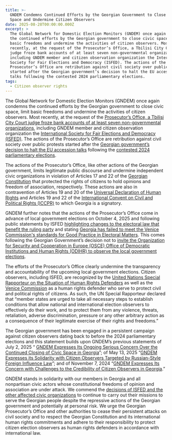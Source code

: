 ```yaml
---
title: >-
  GNDEM Condemns Continued Efforts by the Georgian Government to Close Civic
  Space and Undermine Citizen Observers
date: 2025-08-28T00:00:00.000Z
excerpt: >
  The Global Network for Domestic Election Monitors (GNDEM) once again condemns
  the continued efforts by the Georgian government to close civic space, limit
  basic freedoms and undermine the activities of citizen observers. Most
  recently, at the request of the Prosecutor’s Office, a Tbilisi City Court
  judge froze bank accounts of at least seven non-governmental organizations,
  including GNDEM member and citizen observation organization the International
  Society for Fair Elections and Democracy (ISFED). The actions of the
  Prosecutor’s Office are retribution against civil society over public protests
  started after the Georgian government’s decision to halt the EU accession
  talks following the contested 2024 parliamentary elections.
tags:
  - Citizen observer rights
---
```


The Global Network for Domestic Election Monitors (GNDEM) once again condemns the continued efforts by the Georgian government to close civic space, limit basic freedoms and undermine the activities of citizen observers. Most recently, at the request of the [Prosecutor’s Office, a Tbilisi City Court judge froze bank accounts of at least seven non-governmental organizations](https://civil.ge/archives/698002), including GNDEM member and citizen observation organization the [International Society for Fair Elections and Democracy (ISFED)](https://isfed.ge/eng). The actions of the Prosecutor’s Office are retribution against civil society over public protests started after the [Georgian government’s decision to halt the EU accession talks](https://civil.ge/archives/638801) following the [contested 2024 parliamentary elections](https://isfed.ge/eng/gantskhadebebi/saqartvelos-parlamentis-2024-tslis-26-oqtombris-archevnebis-dghis-dakvirvebis-shemadjamebeli-gantskhadeba).

The actions of the Prosecutor’s Office, like other actions of the Georgian government, limits legitimate public discourse and undermine independent civic organizations in violation of Articles 17 and 22 of the [Georgian Constitution](https://www.constcourt.ge/en/court/legislation/constitution-text) that protected the rights of citizens to hold opinions and freedom of association, respectively. These actions are also in contravention of Articles 19 and 20 of the [Universal Declaration of Human Rights](https://www.un.org/en/about-us/universal-declaration-of-human-rights) and Articles 19 and 22 of the [International Convent on Civil and Political Rights (ICCPR)](https://www.ohchr.org/en/instruments-mechanisms/instruments/international-covenant-civil-and-political-rights) to which Georgia is a signatory.

GNDEM further notes that the actions of the Prosecutor’s Office come in advance of local government elections on October 4, 2025 and following public statements by ISFED [highlighting changes to the electoral law that benefit the ruling party](https://civil.ge/archives/697904) and stating [Georgia has failed to meet the Venice Commission's standards for Good Practice in Electoral Matters](https://civil.ge/archives/697623). This comes following the Georgian Government’s decision not to [invite the Organization for Security and Cooperation in Europe (OSCE) Office of Democratic Institutions and Human Rights (ODIHR) to observe the local government elections](https://civil.ge/archives/686585).

The efforts of the Prosecutor’s Office clearly undermine the transparency and accountability of the upcoming local government elections. Citizen observers, including ISFED, are recognized by the [United Nations Special Rapporteur on the Situation of Human Rights Defenders](https://srdefenders.org/information/the-situation-of-election-observers-as-human-rights-defenders%ef%bf%bc/) as well as the [Venice Commission](https://www.venice.coe.int/webforms/documents/?pdf=CDL-AD\(2024\)039-e) as a human rights defender who serve to protect civil and political rights of citizens. As such, the UN Special Rapporteur declared that “member states are urged to take all necessary steps to establish conditions that allow national and international election observers to effectively do their work, and to protect them from any violence, threats, retaliation, adverse discrimination, pressure or any other arbitrary action as a consequence of their legitimate exercise of their rights and freedoms.”

The Georgian government has been engaged in a persistent campaign against citizen observers dating back to before the 2024 parliamentary elections and this statement builds upon GNDEM’s previous statements of July 2, 2025 “ [GNDEM Expresses Its Ongoing Serious Concern Over the Continued Closing of Civic Space in Georgia](https://gndem.org/stories/gndem-its-ongoing-serious-concern-over-closing-civic-space-in-georgia-july-2025/)”; of May 13, 2025 “[GNDEM Expresses its Solidarity with Citizen Observers Targeted by Russian-Style Foreign Influence Law](https://gndem.org/stories/gndem-solidarity-statement-georgia/)”; and of November 7, 2024 “[GNDEM Expresses Its Concern with Challenges to the Credibility of Citizen Observers in Georgia](https://gndem.org/stories/gndem-statement-solidarity-citizen-observers-in-georgia/).”

GNDEM stands in solidarity with our members in Georgia and all nonpartisan civic actors whose constitutional freedoms of opinion and association are under attack. We commend the [decisions of ISFED and the other affected civic organizations](https://1tv.ge/lang/en/news/ngos-condemn-seizure-of-organizations-pledge-to-continue-work/) to continue to carry out their missions to serve the Georgian people despite the repressive actions of the Georgian government and potentially at personal risk. We urge the Georgian Prosecutor’s Office and other authorities to cease their persistent attacks on civil society and to respect the Georgian Constitution and its international human rights commitments and adhere to their responsibility to protect citizen election observers as human rights defenders in accordance with international law.
